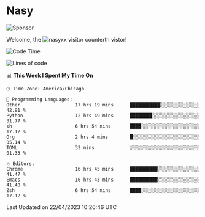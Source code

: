 # Nasy

<!--
<p align="center">
<img height="200" src="https://github-readme-stats.vercel.app/api?username=nasyxx&count_private=true&show_icons=true&theme=dracula&include_all_commits=true"/>
<img height="200" src="https://github-readme-stats.vercel.app/api/top-langs/?username=nasyxx&theme=dracula&hide=html,jupyter+notebook&count_private=true&show_icons=true"/>
</p>

  
----------------
-->

![Sponsor](https://img.shields.io/static/v1.svg?label=Sponsor&message=%E2%9D%A4&logo=GitHub&style=flat&color=pink)
 
Welcome, the ![nasyxx visitor counter](https://count.getloli.com/get/@nasyxx?theme=rule34)th vistor!
 
<!--START_SECTION:waka-->
![Code Time](http://img.shields.io/badge/Code%20Time-3%2C435%20hrs%2048%20mins-blue)

![Lines of code](https://img.shields.io/badge/From%20Hello%20World%20I%27ve%20Written-6.2%20million%20lines%20of%20code-blue)

📊 **This Week I Spent My Time On** 

```text
🕑︎ Time Zone: America/Chicago

💬 Programming Languages: 
Other                    17 hrs 19 mins      ███████████░░░░░░░░░░░░░░   42.91 % 
Python                   12 hrs 49 mins      ████████░░░░░░░░░░░░░░░░░   31.77 % 
sh                       6 hrs 54 mins       ████░░░░░░░░░░░░░░░░░░░░░   17.12 % 
Org                      2 hrs 4 mins        █░░░░░░░░░░░░░░░░░░░░░░░░   05.14 % 
TOML                     32 mins             ░░░░░░░░░░░░░░░░░░░░░░░░░   01.33 % 

🔥 Editors: 
Chrome                   16 hrs 45 mins      ██████████░░░░░░░░░░░░░░░   41.47 % 
Emacs                    16 hrs 43 mins      ██████████░░░░░░░░░░░░░░░   41.40 % 
Zsh                      6 hrs 54 mins       ████░░░░░░░░░░░░░░░░░░░░░   17.12 % 
```


 Last Updated on 22/04/2023 10:26:46 UTC
<!--END_SECTION:waka-->

<!-- ![visitors](https://visitor-badge.laobi.icu/badge?page_id=nasyxx.nasyxx) -->
